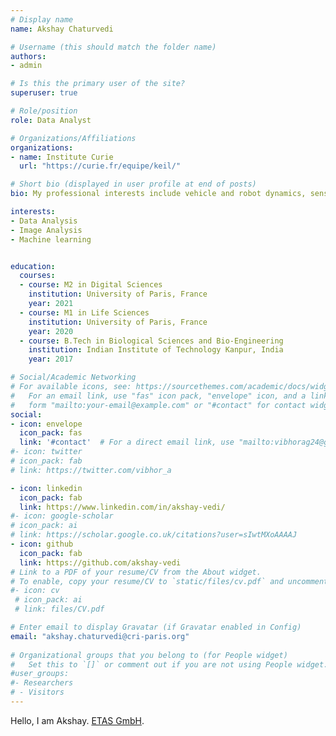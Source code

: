 ```yaml
---
# Display name
name: Akshay Chaturvedi

# Username (this should match the folder name)
authors:
- admin

# Is this the primary user of the site?
superuser: true

# Role/position
role: Data Analyst

# Organizations/Affiliations
organizations:
- name: Institute Curie
  url: "https://curie.fr/equipe/keil/"

# Short bio (displayed in user profile at end of posts)
bio: My professional interests include vehicle and robot dynamics, sensor fusion and Autonomous driving.

interests:
- Data Analysis
- Image Analysis
- Machine learning


education:
  courses:
  - course: M2 in Digital Sciences
    institution: University of Paris, France
    year: 2021
  - course: M1 in Life Sciences
    institution: University of Paris, France
    year: 2020
  - course: B.Tech in Biological Sciences and Bio-Engineering 
    institution: Indian Institute of Technology Kanpur, India
    year: 2017

# Social/Academic Networking
# For available icons, see: https://sourcethemes.com/academic/docs/widgets/#icons
#   For an email link, use "fas" icon pack, "envelope" icon, and a link in the
#   form "mailto:your-email@example.com" or "#contact" for contact widget.
social:
- icon: envelope
  icon_pack: fas
  link: '#contact'  # For a direct email link, use "mailto:vibhorag24@gmail.com".
#- icon: twitter
# icon_pack: fab
# link: https://twitter.com/vibhor_a

- icon: linkedin
  icon_pack: fab
  link: https://www.linkedin.com/in/akshay-vedi/
#- icon: google-scholar
# icon_pack: ai
# link: https://scholar.google.co.uk/citations?user=sIwtMXoAAAAJ
- icon: github
  icon_pack: fab
  link: https://github.com/akshay-vedi
# Link to a PDF of your resume/CV from the About widget.
# To enable, copy your resume/CV to `static/files/cv.pdf` and uncomment the lines below.  
#- icon: cv
 # icon_pack: ai
 # link: files/CV.pdf

# Enter email to display Gravatar (if Gravatar enabled in Config)
email: "akshay.chaturvedi@cri-paris.org"
  
# Organizational groups that you belong to (for People widget)
#   Set this to `[]` or comment out if you are not using People widget.  
#user_groups:
#- Researchers
# - Visitors
---
```


Hello, I am Akshay. [ETAS GmbH](https://www.etas.com). 